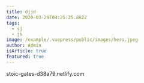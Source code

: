 ```yaml
---
title: djjd
date: 2020-03-29T04:25:25.882Z
tags:
  - sj
  - js
image: /example/.vuepress/public/images/hero.jpeg
author: Admin
isArticle: true
featured: true
---
```

stoic-gates-d38a79.netlify.com